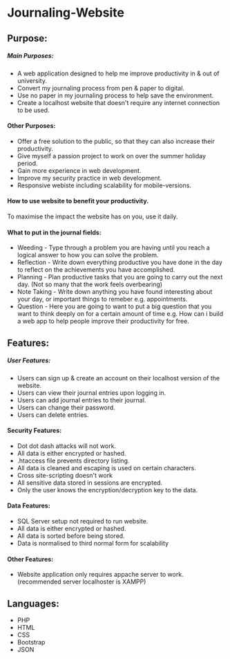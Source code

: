 # Journaling-Website

## Purpose:
##### Main Purposes:
* A web application designed to help me improve productivity in & out of university.
* Convert my journaling process from pen & paper to digital. 
* Use no paper in my journaling process to help save the environment.
* Create a localhost website that doesn't require any internet connection to be used.

#### Other Purposes:
* Offer a free solution to the public, so that they can also increase their productivity.
* Give myself a passion project to work on over the summer holiday period.
* Gain more experience in web development.
* Improve my security practice in web development.
* Responsive webiste including scalability for mobile-versions.

#### How to use website to benefit your productivity.
To maximise the impact the website has on you, use it daily.
#### What to put in the journal fields:
* Weeding - Type through a problem you are having until you reach a logical answer to how you can solve the problem.
* Reflection - Write down everything productive you have done in the day to reflect on the achievements you have accomplished.
* Planning - Plan productive tasks that you are going to carry out the next day. (Not so many that the work feels overbearing)
* Note Taking - Write down anything you have found interesting about your day, or important things to remeber e.g. appointments.
* Question - Here you are going to want to put a big question that you want to think deeply on for a certain amount of time e.g. How can i build a web app to help people improve their productivity for free.

## Features:
##### User Features:
* Users can sign up & create an account on their localhost version of the website.
* Users can view their journal entries upon logging in.
* Users can add journal entries to their journal.
* Users can change their password.
* Users can delete entries.

#### Security Features:
* Dot dot dash attacks will not work.
* All data is either encrypted or hashed.
* .htaccess file prevents directory listing.
* All data is cleaned and escaping is used on certain characters.
* Cross site-scripting doesn't work
* All sensitive data stored in sessions are encrypted.
* Only the user knows the encryption/decryption key to the data.

#### Data Features:
* SQL Server setup not required to run website.
* All data is either encrypted or hashed.
* All data is sorted before being stored.
* Data is normalised to third normal form for scalability

#### Other Features:
* Website application only requires appache server to work. (recommended server localhoster is XAMPP)

## Languages:
* PHP
* HTML
* CSS
* Bootstrap
* JSON
